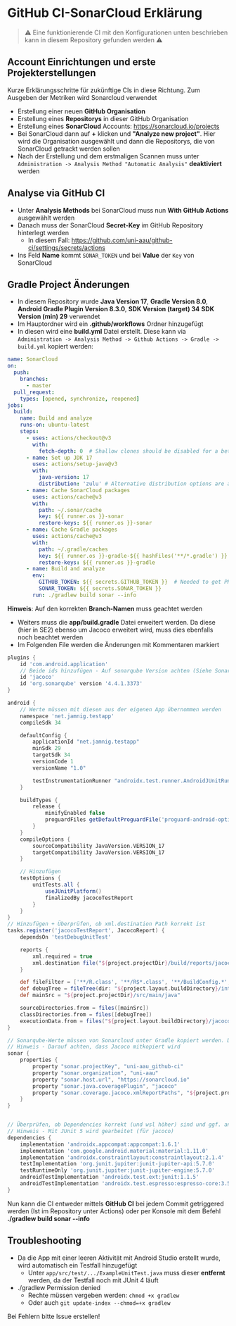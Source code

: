 # GitHub CI-SonarCloud Erklärung
>:warning: Eine funktionierende CI mit den Konfigurationen unten beschrieben kann in diesem Repository gefunden werden :warning:
## Account Einrichtungen und erste Projekterstellungen
Kurze Erklärungsschritte für zukünftige CIs in diese Richtung. Zum Ausgeben der Metriken wird Sonarcloud verwendet

- Erstellung einer neuen **GitHub Organisation**
- Erstellung eines **Repositorys** in dieser GitHub Organisation
- Erstellung eines **SonarCloud** Accounts: https://sonarcloud.io/projects
- Bei SonarCloud dann auf **+** klicken und **"Analyze new project"**. Hier wird die Organisation ausgewählt und dann die Repositorys, die von SonarCloud getrackt werden sollen
- Nach der Erstellung und dem erstmaligen Scannen muss unter ``Administration -> Analysis Method "Automatic Analysis"`` **deaktiviert** werden

## Analyse via GitHub CI
- Unter **Analysis Methods** bei SonarCloud muss nun **With GitHub Actions** ausgewählt werden
- Danach muss der SonarCloud **Secret-Key** im GitHub Repository hinterlegt werden
  - In diesem Fall: https://github.com/uni-aau/github-ci/settings/secrets/actions
- Ins Feld **Name** kommt ``SONAR_TOKEN`` und bei **Value** der ``Key`` von SonarCloud
  
## Gradle Project Änderungen
- In diesem Repository wurde **Java Version 17**, **Gradle Version 8.0**, **Android Gradle Plugin Version 8.3.0**, **SDK Version (target) 34** **SDK Version (min) 29** verwendet
- Im Hauptordner wird ein **.github/workflows** Ordner hinzugefügt
- In diesen wird eine **build.yml** Datei erstellt. Diese kann via ``Administration -> Analysis Method -> Github Actions -> Gradle -> build.yml`` kopiert werden:
```yml name: SonarCloud
name: SonarCloud
on:
  push:
    branches:
      - master
  pull_request:
    types: [opened, synchronize, reopened]
jobs:
  build:
    name: Build and analyze
    runs-on: ubuntu-latest
    steps:
      - uses: actions/checkout@v3
        with:
          fetch-depth: 0  # Shallow clones should be disabled for a better relevancy of analysis
      - name: Set up JDK 17
        uses: actions/setup-java@v3
        with:
          java-version: 17
          distribution: 'zulu' # Alternative distribution options are available
      - name: Cache SonarCloud packages
        uses: actions/cache@v3
        with:
          path: ~/.sonar/cache
          key: ${{ runner.os }}-sonar
          restore-keys: ${{ runner.os }}-sonar
      - name: Cache Gradle packages
        uses: actions/cache@v3
        with:
          path: ~/.gradle/caches
          key: ${{ runner.os }}-gradle-${{ hashFiles('**/*.gradle') }}
          restore-keys: ${{ runner.os }}-gradle
      - name: Build and analyze
        env:
          GITHUB_TOKEN: ${{ secrets.GITHUB_TOKEN }}  # Needed to get PR information, if any
          SONAR_TOKEN: ${{ secrets.SONAR_TOKEN }}
        run: ./gradlew build sonar --info
```
**Hinweis**: Auf den korrekten **Branch-Namen** muss geachtet werden
- Weiters muss die **app/build.gradle** Datei erweitert werden. Da diese (hier in SE2) ebenso um Jacoco erweitert wird, muss dies ebenfalls noch beachtet werden
- Im Folgenden File werden die Änderungen mit Kommentaren markiert
```gradle
plugins {
    id 'com.android.application'
    // Beide ids hinzufügen - Auf sonarqube Version achten (Siehe Sonarcloud -> Gradle)
    id 'jacoco'
    id 'org.sonarqube' version '4.4.1.3373'
}

android {
    // Werte müssen mit diesen aus der eigenen App übernommen werden
    namespace 'net.jamnig.testapp'
    compileSdk 34

    defaultConfig {
        applicationId "net.jamnig.testapp"
        minSdk 29
        targetSdk 34
        versionCode 1
        versionName "1.0"

        testInstrumentationRunner "androidx.test.runner.AndroidJUnitRunner"
    }

    buildTypes {
        release {
            minifyEnabled false
            proguardFiles getDefaultProguardFile('proguard-android-optimize.txt'), 'proguard-rules.pro'
        }
    }
    compileOptions {
        sourceCompatibility JavaVersion.VERSION_17
        targetCompatibility JavaVersion.VERSION_17
    }

    // Hinzufügen
    testOptions {
        unitTests.all {
            useJUnitPlatform()
            finalizedBy jacocoTestReport
        }
    }
}
// Hinzufügen + Überprüfen, ob xml.destination Path korrekt ist
tasks.register('jacocoTestReport', JacocoReport) {
    dependsOn 'testDebugUnitTest'

    reports {
        xml.required = true
        xml.destination file("${project.projectDir}/build/reports/jacoco/jacocoTestReport/jacocoTestReport.xml")
    }

    def fileFilter = ['**/R.class', '**/R$*.class', '**/BuildConfig.*', '**/Manifest*.*', '**/*Test*.*', 'android/**/*.*']
    def debugTree = fileTree(dir: "${project.layout.buildDirectory}/intermediates/javac/debug", excludes: fileFilter)
    def mainSrc = "${project.projectDir}/src/main/java"

    sourceDirectories.from = files([mainSrc])
    classDirectories.from = files([debugTree])
    executionData.from = files("${project.layout.buildDirectory}/jacoco/testDebugUnitTest.exec")
}

// Sonarqube-Werte müssen von Sonarcloud unter Gradle kopiert werden. Diese sind individuell 
// Hinweis - Darauf achten, dass Jacoco mitkopiert wird
sonar {
    properties {
        property "sonar.projectKey", "uni-aau_github-ci"
        property "sonar.organization", "uni-aau"
        property "sonar.host.url", "https://sonarcloud.io"
        property "sonar.java.coveragePlugin", "jacoco"
        property "sonar.coverage.jacoco.xmlReportPaths", "${project.projectDir}/build/reports/jacoco/jacocoTestReport/jacocoTestReport.xml"
    }
}


// Überprüfen, ob Dependencies korrekt (und wsl höher) sind und ggf. anpassen
// Hinweis - Mit JUnit 5 wird gearbeitet (für jacoco)
dependencies {
    implementation 'androidx.appcompat:appcompat:1.6.1'
    implementation 'com.google.android.material:material:1.11.0'
    implementation 'androidx.constraintlayout:constraintlayout:2.1.4'
    testImplementation 'org.junit.jupiter:junit-jupiter-api:5.7.0'
    testRuntimeOnly 'org.junit.jupiter:junit-jupiter-engine:5.7.0'
    androidTestImplementation 'androidx.test.ext:junit:1.1.5'
    androidTestImplementation 'androidx.test.espresso:espresso-core:3.5.1'
}
```
Nun kann die CI entweder mittels **GitHub CI** bei jedem Commit getriggered werden (Ist im Repository unter Actions) oder per Konsole mit dem Befehl **./gradlew build sonar --info**

## Troubleshooting
- Da die App mit einer leeren Aktivität mit Android Studio erstellt wurde, wird automatisch ein Testfall hinzugefügt
  - Unter ``app/src/test/.../ExampleUnitTest.java`` muss dieser **entfernt** werden, da der Testfall noch mit JUnit 4 läuft
- ./gradlew Permission denied
  - Rechte müssen vergeben werden: ``chmod +x gradlew``
  - Oder auch ``git update-index --chmod=+x gradlew``


Bei Fehlern bitte Issue erstellen!